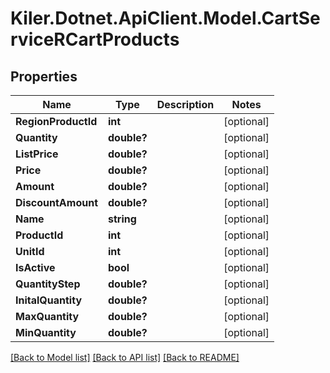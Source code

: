 # Kiler.Dotnet.ApiClient.Model.CartServiceRCartProducts

## Properties

Name | Type | Description | Notes
------------ | ------------- | ------------- | -------------
**RegionProductId** | **int** |  | [optional] 
**Quantity** | **double?** |  | [optional] 
**ListPrice** | **double?** |  | [optional] 
**Price** | **double?** |  | [optional] 
**Amount** | **double?** |  | [optional] 
**DiscountAmount** | **double?** |  | [optional] 
**Name** | **string** |  | [optional] 
**ProductId** | **int** |  | [optional] 
**UnitId** | **int** |  | [optional] 
**IsActive** | **bool** |  | [optional] 
**QuantityStep** | **double?** |  | [optional] 
**InitalQuantity** | **double?** |  | [optional] 
**MaxQuantity** | **double?** |  | [optional] 
**MinQuantity** | **double?** |  | [optional] 

[[Back to Model list]](../README.md#documentation-for-models) [[Back to API list]](../README.md#documentation-for-api-endpoints) [[Back to README]](../README.md)

